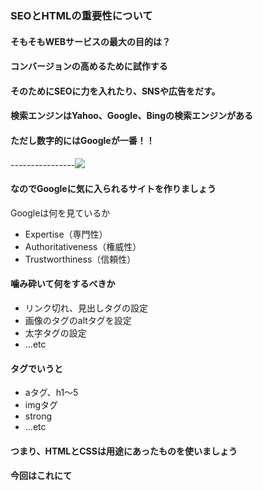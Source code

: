 ### SEOとHTMLの重要性について



#### そもそもWEBサービスの最大の目的は？

#### コンバージョンの高めるために試作する

#### そのためにSEOに力を入れたり、SNSや広告をだす。



#### 検索エンジンはYahoo、Google、Bingの検索エンジンがある

#### ただし数字的にはGoogleが一番！！

----------------![](https://www.gyro-n.com/export/sites/www.gyro-n.com/static/images/seo/search_engine_share_201902.png)



#### なのでGoogleに気に入られるサイトを作りましょう



Googleは何を見ているか

- Expertise（専門性）
- Authoritativeness（権威性）
- Trustworthiness（信頼性）



#### 噛み砕いて何をするべきか

- リンク切れ、見出しタグの設定
- 画像のタグのaltタグを設定
- 太字タグの設定
- ...etc



#### タグでいうと

- aタグ、h1〜5
- imgタグ
- strong
- ...etc

#### つまり、HTMLとCSSは用途にあったものを使いましょう


#### 今回はこれにて

